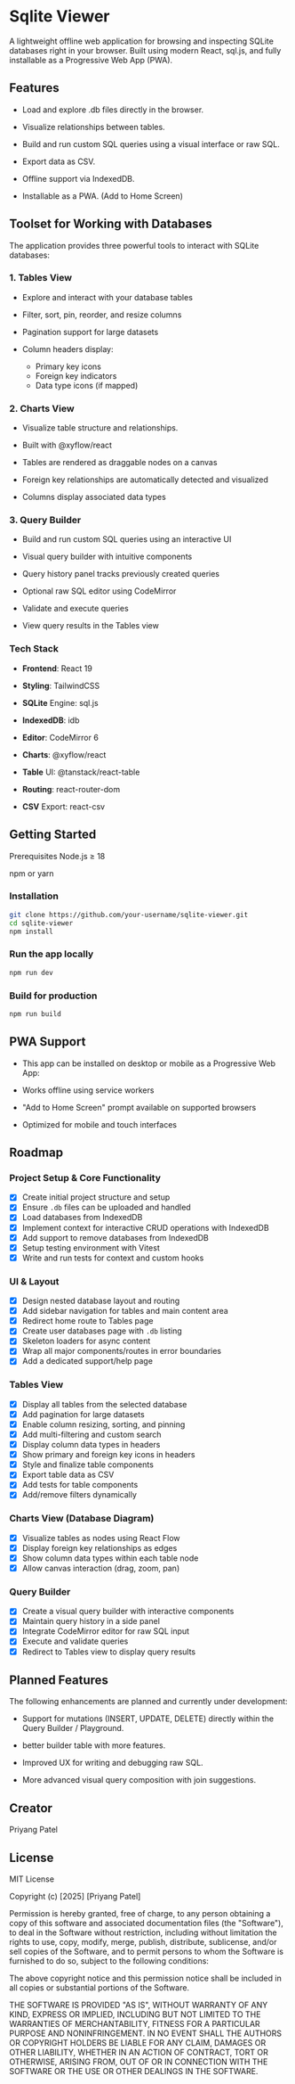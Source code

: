 # Sqlite Viewer

A lightweight offline web application for browsing and inspecting SQLite databases right in your browser. Built using modern React, sql.js, and fully installable as a Progressive Web App (PWA).

## Features

- Load and explore .db files directly in the browser.

- Visualize relationships between tables.

- Build and run custom SQL queries using a visual interface or raw SQL.

- Export data as CSV.

- Offline support via IndexedDB.

- Installable as a PWA. (Add to Home Screen)

## Toolset for Working with Databases

The application provides three powerful tools to interact with SQLite databases:

### 1. Tables View

- Explore and interact with your database tables

- Filter, sort, pin, reorder, and resize columns
- Pagination support for large datasets
- Column headers display:
  - Primary key icons
  - Foreign key indicators
  - Data type icons (if mapped)

### 2. Charts View

- Visualize table structure and relationships.

- Built with @xyflow/react
- Tables are rendered as draggable nodes on a canvas
- Foreign key relationships are automatically detected and visualized
- Columns display associated data types

### 3. Query Builder

- Build and run custom SQL queries using an interactive UI

- Visual query builder with intuitive components
- Query history panel tracks previously created queries
- Optional raw SQL editor using CodeMirror
- Validate and execute queries
- View query results in the Tables view

### Tech Stack

- **Frontend**: React 19

- **Styling**: TailwindCSS
- **SQLite** Engine: sql.js
- **IndexedDB**: idb
- **Editor**: CodeMirror 6
- **Charts**: @xyflow/react
- **Table** UI: @tanstack/react-table
- **Routing**: react-router-dom
- **CSV** Export: react-csv

## Getting Started

Prerequisites
Node.js ≥ 18

npm or yarn

### Installation

```bash
git clone https://github.com/your-username/sqlite-viewer.git
cd sqlite-viewer
npm install
```

### Run the app locally

```bash
npm run dev
```

### Build for production

```bash
npm run build
```

## PWA Support

- This app can be installed on desktop or mobile as a Progressive Web App:

- Works offline using service workers
- "Add to Home Screen" prompt available on supported browsers
- Optimized for mobile and touch interfaces

## Roadmap

### Project Setup & Core Functionality

- [x] Create initial project structure and setup
- [x] Ensure `.db` files can be uploaded and handled
- [x] Load databases from IndexedDB
- [x] Implement context for interactive CRUD operations with IndexedDB
- [x] Add support to remove databases from IndexedDB
- [x] Setup testing environment with Vitest
- [x] Write and run tests for context and custom hooks

### UI & Layout

- [x] Design nested database layout and routing
- [x] Add sidebar navigation for tables and main content area
- [x] Redirect home route to Tables page
- [x] Create user databases page with `.db` listing
- [x] Skeleton loaders for async content
- [x] Wrap all major components/routes in error boundaries
- [x] Add a dedicated support/help page

### Tables View

- [x] Display all tables from the selected database
- [x] Add pagination for large datasets
- [x] Enable column resizing, sorting, and pinning
- [x] Add multi-filtering and custom search
- [x] Display column data types in headers
- [x] Show primary and foreign key icons in headers
- [x] Style and finalize table components
- [x] Export table data as CSV
- [x] Add tests for table components
- [x] Add/remove filters dynamically

### Charts View (Database Diagram)

- [x] Visualize tables as nodes using React Flow
- [x] Display foreign key relationships as edges
- [x] Show column data types within each table node
- [x] Allow canvas interaction (drag, zoom, pan)

### Query Builder

- [x] Create a visual query builder with interactive components
- [x] Maintain query history in a side panel
- [x] Integrate CodeMirror editor for raw SQL input
- [x] Execute and validate queries
- [x] Redirect to Tables view to display query results

## Planned Features

The following enhancements are planned and currently under development:

- Support for mutations (INSERT, UPDATE, DELETE) directly within the Query Builder / Playground.

- better builder table with more features.

- Improved UX for writing and debugging raw SQL.

- More advanced visual query composition with join suggestions.

## Creator

Priyang Patel

## License

MIT License

Copyright (c) [2025] [Priyang Patel]

Permission is hereby granted, free of charge, to any person obtaining a copy
of this software and associated documentation files (the "Software"), to deal
in the Software without restriction, including without limitation the rights
to use, copy, modify, merge, publish, distribute, sublicense, and/or sell
copies of the Software, and to permit persons to whom the Software is
furnished to do so, subject to the following conditions:

The above copyright notice and this permission notice shall be included in all
copies or substantial portions of the Software.

THE SOFTWARE IS PROVIDED "AS IS", WITHOUT WARRANTY OF ANY KIND, EXPRESS OR
IMPLIED, INCLUDING BUT NOT LIMITED TO THE WARRANTIES OF MERCHANTABILITY,
FITNESS FOR A PARTICULAR PURPOSE AND NONINFRINGEMENT. IN NO EVENT SHALL THE
AUTHORS OR COPYRIGHT HOLDERS BE LIABLE FOR ANY CLAIM, DAMAGES OR OTHER
LIABILITY, WHETHER IN AN ACTION OF CONTRACT, TORT OR OTHERWISE, ARISING FROM,
OUT OF OR IN CONNECTION WITH THE SOFTWARE OR THE USE OR OTHER DEALINGS IN THE
SOFTWARE.
